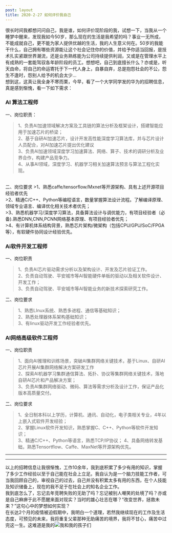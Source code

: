 ```yaml
---
post: layout
title: 2020-2-27 如何评价我自己
---
```

很长时间我都想问问自己，我是谁，如何评价现阶段的我，试想一下，当我从一个睡梦中醒来，发现我如今50岁，那么现在的生活是我希望的吗？事业一无所成，不能成就自己，更不能为家人提供优越的生活，我的人生意义何在。50岁的我能干什么，自己拥有哪些资源能让这个社会记住你的价值，并给予你适当回报，是技术扎实紧跟世界潮流，还是业务熟练能为公司持续提供利润，又或是在管理水平上有成熟的一套能驾驭各年龄阶段的员工。想想吧，自己到底擅长什么？亦或是，听天由命，将自己的命运寄托于下一代人身上，自暴自弃，总是抱怨社会的不公，怨生不逢时，怨别人给予的机会太少...<br>
想到这，这真让我全身不寒而栗，今早，看了一个大学同学发的华为的招聘信息，真是感到惭愧，看一下如下需求：
### AI 算法工程师
一、岗位职责：
>1、负责AI加速领域解决方案及工具链的算法分析及框架设计，搭建智能应用于加速芯片的桥梁；<br>
>2、基于自研AI加速芯片，设计开发高性能深度学习算法库，并与芯片设计人员配合，对AI加速芯片提出优化建议<br>
>3、负责AI加速领域深度学习加速算法、网络、算子、技术的调研分析及业界合作，构建产品竞争力。<br>
>4、从事AI领域，深度学习、机器学习相关加速算法预言与算法工程化实现。

<br>
二、岗位要求
>1、熟悉caffe/tensorflow/Mxnet等开源架构、具有上述开源项目经验者优先<br>
>2、精通C/C++、Python等编程语言，数量掌握算法设计流程。了解编译原理、领域专业语言、编译优化相关技术者优先；<br>
>3、熟悉机器学习/深度学习算法，具备算法设计与调优能力，有项目经验者（必备).熟悉DNN,CNN,PCNN网络基本原理、有项目经验者优先；<br>
>4、有计算机体系结构背景，熟悉芯片架构/微架构（包括CPU/GPU/SoC/FPGA等），有软硬件协同设计经验优先。
		
### Ai软件开发工程师
一、岗位职责
>1、负责AI芯片驱动需求分析以及架构设计、开发及芯片验证工作。<br>
>2、负责自动驾驶、平安城市等AI智能硬件单板的驱动以及相关软件设计、开发工作；<br>
>3、负责自动驾驶、平安城市等AI智能业务的新技术探索研究工作。

二、岗位要求
>1、熟悉LInux系统、熟悉多进程、通信等基础知识；<br>
>2、熟悉处理器体系架构基础知识；<br>
>3、有linux驱动开发工作经验者优先。

### AI网络高级软件工程师
一、岗位职责
>1、面向AI推理和训练场景，突破AI集群网络关键技术，基于Linux、自研AI芯片开展AI集群网络解决方案研发工作<br>
>2、探索AI机器学习集群通信算法、拓扑、协议等集群网络关键技术，落地自研AI芯片和产品解决方案；<br>
>3、负责AI集群网络驱动、微码、算法等需求分析及设计工作，保证产品化版本高质量交付。

二、岗位要求
>1、全日制本科以上学历，计算机、通讯、自动化，电子类相关专业，4年以上嵌入式软件开发经验；<br>
>2、掌握Linux软件开发知识，熟悉掌握C、C++、Python等软件开发知识；<br>
>3、精通C/C++、Python等语言，熟悉TCP/IP协议；
>4、具备网络转发基础，熟悉Tensortflow、Caffe、MaxNet等开源架构优先。

---
---
以上的招聘信息让我很惭愧，工作10余年，我到底积累了多少有用的知识，掌握了多少工作经验以至于自己能在社会上立足。我自认为是一个脑力技能工作者，可当我回顾自己的，审视自己的过去，自己并没有积累太多有用的东西，在个人技能及知识储备上，现在的我不足于在社会上的知名企业工作。<br>
我到底怎么了，忘记去年竞聘失败的无助了吗？忘记被别人嘲笑的处境了吗？亦或是自己麻痹于此不愿醒来面对现实？当时的雄心壮志在哪？“改变世界，拯救未来？”这句心中的梦想如何实现？<br>
在长达2个月的疫情被迫假期中，我明白一个道理，若然我继续现在的工作及生活态度，可预见的未来，我将重复父辈那种无助痛苦的境界，我将不甘心，痛苦中过完这一生。这难道是我的![我和我的孩子们](https://pan.baidu.com/disk/timeline#/timeline)

